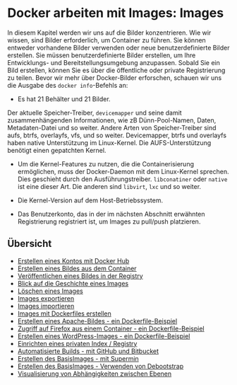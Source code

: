 # Docker arbeiten mit Images: Images

In diesem Kapitel werden wir uns auf die Bilder konzentrieren. Wie wir wissen, sind Bilder erforderlich, um Container zu führen. Sie können entweder vorhandene Bilder verwenden oder neue benutzerdefinierte Bilder erstellen. Sie müssen benutzerdefinierte Bilder erstellen, um Ihre Entwicklungs- und Bereitstellungsumgebung anzupassen. Sobald Sie ein Bild erstellen, können Sie es über die öffentliche oder private Registrierung zu teilen. Bevor wir mehr über Docker-Bilder erforschen, schauen wir uns die Ausgabe des `docker info`-Befehls an:

* Es hat 21 Behälter und 21 Bilder.

Der aktuelle Speicher-Treiber, `devicemapper` und seine damit zusammenhängenden Informationen, wie zB Dünn-Pool-Namen, Daten, Metadaten-Datei und so weiter. Andere Arten von Speicher-Treiber sind aufs, btrfs, overlayfs, vfs, und so weiter. Devicemapper, btrfs und overlayfs haben native Unterstützung im Linux-Kernel. Die AUFS-Unterstützung benötigt einen gepatchten Kernel.

* Um die Kernel-Features zu nutzen, die die Containerisierung ermöglichen, muss der Docker-Daemon mit dem Linux-Kernel sprechen. Dies geschieht durch den Ausführungstreiber. `libconatiner` oder `native` ist eine dieser Art. Die anderen sind `libvirt`, `lxc` und so weiter.

* Die Kernel-Version auf dem Host-Betriebssystem.

* Das Benutzerkonto, das in der im nächsten Abschnitt erwähnten Registrierung registriert ist, um Images zu  pull/push platzieren.

## Übersicht

* [Erstellen eines Kontos mit Docker Hub](../docker-arbeiten-images-konto-docker-hub)
* [Erstellen eines Bildes aus dem Container](../docker-arbeiten-images-von-container)
* [Veröffentlichen eines Bildes in der Registry](../docker-arbeiten-images-veroefendlichen)
* [Blick auf die Geschichte eines Images](../docker-arbeiten-images-geschichte)
* [Löschen eines Images](../docker-arbeiten-images-loeschen)
* [Images exportieren](../docker-arbeiten-images-exportieren)
* [Images importieren](../docker-arbeiten-images-importieren)
* [Images mit Dockerfiles erstellen](../docker-arbeiten-images-dockerfiles-build)
* [Erstellen eines Apache-Bildes - ein Dockerfile-Beispiel](../docker-arbeiten-images-apache-dockerfile)
* [Zugriff auf Firefox aus einem Container - ein Dockerfile-Beispiel](../docker-arbeiten-images-firefox-example)
* [Erstellen eines WordPress-Images - ein Dockerfile-Beispiel](../docker-arbeiten-images-wordpress-example)
* [Einrichten eines privaten Index / Registry](../docker-arbeiten-images-private-registry)
* [Automatisierte Builds - mit GitHub und Bitbucket](../docker-arbeiten-images-auto-github-bitbucket)
* [Erstellen des BasisImages - mit Supermin](../docker-arbeiten-images-supermin)
* [Erstellen des BasisImages - Verwenden von Debootstrap](../docker-arbeiten-images-debootstrap)
* [Visualisierung von Abhängigkeiten zwischen Ebenen](../docker-arbeiten-images-visual-abhaengigkeiten)
